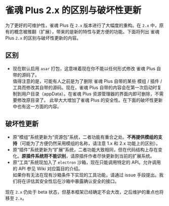 # 雀魂 Plus 2.x 的区别与破坏性更新

为了更好的可维护性，雀魂 Plus 在 `2.x` 版本进行了大幅度的重构。在 `2.x` 中，原有的概念被推翻（扩展），带来的是新的特性与更方便的功能。下面将列出 雀魂 Plus `2.x` 的区别与破坏性更新的内容。

## 区别

- 现在默认启用 `asar` 打包，这意味着现在你不能以任何形式修改 雀魂 Plus 自带的源码了。  
   值得注意的是，可能有人之前是为了删除 雀魂 Plus 自带的某些 模组 / 插件 / 工具而修改其自带的源码。现在，雀魂 Plus 自带的内容会在第一次启动时复制到用户目录（appData）。在雀魂 Plus 资源管理器的界面内即可删除，不需要修改原目录了。
  此举大大增加了雀魂 Plus 的安全性。在下面的破坏性更新中也有这一方面的内容。

## 破坏性更新

- 原“模组”系统更新为“资源包”系统，二者功能有重合之处。**不再提供模组的支持**（可能为了方便仍然采用模组的名称，请注意 1.x 和 2.x 功能上的区别）。
- 原“插件”系统更新为“扩展”系统，二者功能大致相同，但在代码结构上存在变化。**原插件系统将不能识别**，请原插件作者尽快更新到当前的扩展系统。
- 原“工具”系统现加入了 `electron` 沙箱，现在只能调用特定的 API。允许调用的 API 参见 Wiki 对应篇目的介绍。  
  如果你有无法在现有沙箱条件下实现的工具功能，请通过 issue 手段提出。我们将在评估其安全性后在沙箱中暴露确认安全的接口。

现在 `2.x` 仍处于 beta 状态，但基本框架已经确定不会大改，之后维护的重点也将移至 `2.x`。
